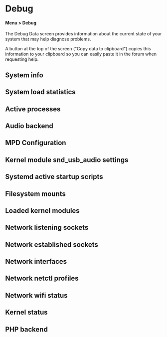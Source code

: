 # Debug

#### Menu > Debug

The Debug Data screen provides information about the current state of your system that may help diagnose problems.

A button at the top of the screen ("Copy data to clipboard") copies this information to your clipboard so you can easily paste it in the forum when requesting help.

## System info

## System load statistics

## Active processes

## Audio backend

## MPD Configuration

## Kernel module snd_usb_audio settings

## Systemd active startup scripts

## Filesystem mounts

## Loaded kernel modules

## Network listening sockets

## Network established sockets

## Network interfaces

## Network netctl profiles

## Network wifi status

## Kernel status

## PHP backend
